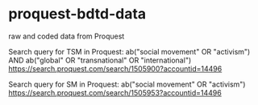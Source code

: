 # proquest-bdtd-data
raw and coded data from Proquest


Search query for TSM in Proquest:
ab("social movement" OR "activism") AND ab("global" OR "transnational" OR "international")
https://search.proquest.com/search/1505900?accountid=14496

Search query for SM in Proquest:
ab("social movement" OR "activism")
https://search.proquest.com/search/1505953?accountid=14496
